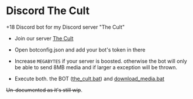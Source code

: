 # Discord The Cult
 +18 Discord bot for my Discord server "The Cult"

- Join our server [The Cult](https://discord.gg/UYwutwjh)

- Open botconfig.json and add your bot's token in there

- Increase ``MEGABYTES`` if your server is boosted. otherwise the bot will only be able to send 8MB media and if larger a exception will be thrown.

- Execute both. the BOT ([the_cult.bat](the_cult.bat)) and [download_media.bat](download_media.bat)

~~Un-documented as it's still wip~~.